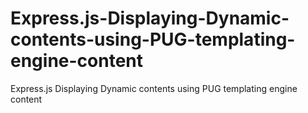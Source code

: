 # Express.js-Displaying-Dynamic-contents-using-PUG-templating-engine-content
Express.js Displaying Dynamic contents using PUG templating engine content
